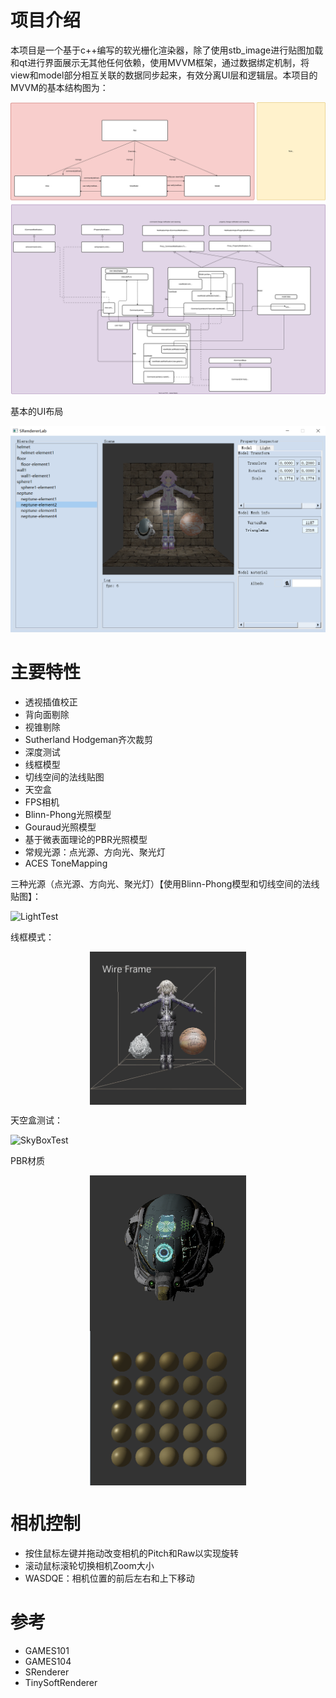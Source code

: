 # 项目介绍
本项目是一个基于c++编写的软光栅化渲染器，除了使用stb_image进行贴图加载和qt进行界面展示无其他任何依赖，使用MVVM框架，通过数据绑定机制，将view和model部分相互关联的数据同步起来，有效分离UI层和逻辑层。本项目的MVVM的基本结构图为：

![MVVMframework](MVVMframework.svg)

基本的UI布局

![BasicUILayout](image/screenshots/basicUILayout.png)

# 主要特性

+ 透视插值校正
+ 背向面剔除
+ 视锥剔除
+ Sutherland Hodgeman齐次裁剪
+ 深度测试
+ 线框模型
+ 切线空间的法线贴图
+ 天空盒
+ FPS相机
+ Blinn-Phong光照模型
+ Gouraud光照模型
+ 基于微表面理论的PBR光照模型
+ 常规光源：点光源、方向光、聚光灯
+ ACES ToneMapping

三种光源（点光源、方向光、聚光灯）【使用Blinn-Phong模型和切线空间的法线贴图】：

![LightTest](image/screenshots/LightTest.png)

线框模式：


<div align="center">
	<img src="image/screenshots/WireFrame.png" align="middle" width="250" />
</div>

天空盒测试：

![SkyBoxTest](image/screenshots/SkyBoxTest.png)

PBR材质

<div align="center">
	<img src="image/screenshots/PBR_helmet.png" align="middle" width="250" />
</div>

<div align="center">
	<img src="image/screenshots/pbr.png" align="middle" width="250" />
</div>


# 相机控制
+ 按住鼠标左键并拖动改变相机的Pitch和Raw以实现旋转
+ 滚动鼠标滚轮切换相机Zoom大小
+ WASDQE：相机位置的前后左右和上下移动

# 参考

+ GAMES101
+ GAMES104
+ SRenderer
+ TinySoftRenderer
